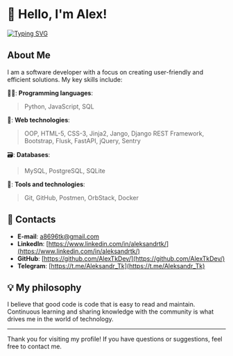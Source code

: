 # 👋 Hello, I'm Alex!

[![Typing SVG](https://readme-typing-svg.demolab.com?font=Fira+Code&size=30&duration=3000&pause=500&color=28B3F7&random=false&width=700&lines=Back-end+Developer;Just+a+good+man;Technology+and+programming+enthusiast)](https://git.io/typing-svg)

## About Me

I am a software developer with a focus on creating user-friendly and efficient solutions. My key skills include:

:technologist:: **Programming languages**:
 > Python, JavaScript, SQL

:hammer:: **Web technologies**:
> OOP, HTML-5, CSS-3, Jinja2, Jango, Django REST Framework, Bootstrap, Flusk, FastAPI, jQuery, Sentry
  
:card_file_box:: **Databases**:
> MySQL, PostgreSQL, SQLite
  
:wrench:: **Tools and technologies**:
> Git, GitHub, Postmen, OrbStack, Docker

##  :speech_balloon: Contacts 

- **E-mail**: [a8696tk@gmail.com](mailto:a8696tk@gmail.com)
- **LinkedIn**: [https://www.linkedin.com/in/aleksandrtk/](https://www.linkedin.com/in/aleksandrtk/)
- **GitHub**: [https://github.com/AlexTkDev/](https://github.com/AlexTkDev/)
- **Telegram**: [https://t.me/Aleksandr_Tk](https://t.me/Aleksandr_Tk)


## :bulb: My philosophy

I believe that good code is code that is easy to read and maintain. Continuous learning and sharing knowledge with the community is what drives me in the world of technology.

---

Thank you for visiting my profile! If you have questions or suggestions, feel free to contact me.

